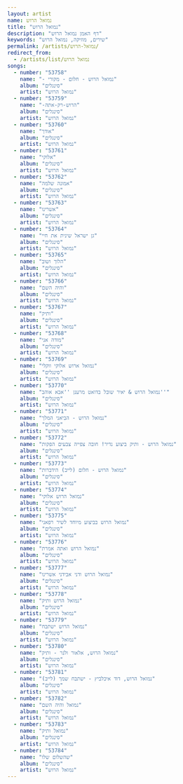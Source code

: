 ```yaml
---
layout: artist
name: נמואל הרוש
title: "נמואל הרוש"
description: "דף האמן נמואל הרוש"
keywords: "שירים, מוזיקה, נמואל הרוש"
permalink: /artists/נמואל-הרוש/
redirect_from:
  - /artists/list/נמואל הרוש
songs:
  - number: "53758"
    name: "- נמואל הרוש - חלום - מקורי"
    album: "סינגלים"
    artist: "נמואל הרוש"
  - number: "53759"
    name: "-הרוש-רק-אתה"
    album: "סינגלים"
    artist: "נמואל הרוש"
  - number: "53760"
    name: "אודך"
    album: "סינגלים"
    artist: "נמואל הרוש"
  - number: "53761"
    name: "אלוקי"
    album: "סינגלים"
    artist: "נמואל הרוש"
  - number: "53762"
    name: "אמונה שלמה"
    album: "סינגלים"
    artist: "נמואל הרוש"
  - number: "53763"
    name: "אשרינו"
    album: "סינגלים"
    artist: "נמואל הרוש"
  - number: "53764"
    name: "גן ישראל שינית את חיי"
    album: "סינגלים"
    artist: "נמואל הרוש"
  - number: "53765"
    name: "הלוך ושוב"
    album: "סינגלים"
    artist: "נמואל הרוש"
  - number: "53766"
    name: "והיה השם"
    album: "סינגלים"
    artist: "נמואל הרוש"
  - number: "53767"
    name: "ותיק"
    album: "סינגלים"
    artist: "נמואל הרוש"
  - number: "53768"
    name: "מודה אני"
    album: "סינגלים"
    artist: "נמואל הרוש"
  - number: "53769"
    name: "נמואל ארוש אלוקי ווקלי"
    album: "סינגלים"
    artist: "נמואל הרוש"
  - number: "53770"
    name: "נמואל הרוש & יאיר שובל בדואט מרענן ''אבא אוהב''"
    album: "סינגלים"
    artist: "נמואל הרוש"
  - number: "53771"
    name: "נמואל הרוש - הביאני המלך"
    album: "סינגלים"
    artist: "נמואל הרוש"
  - number: "53772"
    name: "נמואל הרוש - ותיק ביצוע נדיר! חובה צפייה צבעים הפקות"
    album: "סינגלים"
    artist: "נמואל הרוש"
  - number: "53773"
    name: "נמואל הרוש - חלום (לייב) הידברות"
    album: "סינגלים"
    artist: "נמואל הרוש"
  - number: "53774"
    name: "נמואל הרוש אלוקי"
    album: "סינגלים"
    artist: "נמואל הרוש"
  - number: "53775"
    name: "נמואל הרוש בביצוע מיוחד לשיר רפאני"
    album: "סינגלים"
    artist: "נמואל הרוש"
  - number: "53776"
    name: "נמואל הרוש ואתה אמרת"
    album: "סינגלים"
    artist: "נמואל הרוש"
  - number: "53777"
    name: "נמואל הרוש ודני אבידני אשרינו"
    album: "סינגלים"
    artist: "נמואל הרוש"
  - number: "53778"
    name: "נמואל הרוש ותיק"
    album: "סינגלים"
    artist: "נמואל הרוש"
  - number: "53779"
    name: "נמואל הרוש ישתבח"
    album: "סינגלים"
    artist: "נמואל הרוש"
  - number: "53780"
    name: "נמואל הרוש, אלאור ולנר - ותיק"
    album: "סינגלים"
    artist: "נמואל הרוש"
  - number: "53781"
    name: "נמואל הרוש, דוד איכלביץ - ישתבח שמך (לייב)"
    album: "סינגלים"
    artist: "נמואל הרוש"
  - number: "53782"
    name: "נמואל והיה השם"
    album: "סינגלים"
    artist: "נמואל הרוש"
  - number: "53783"
    name: "נמואל ותיק"
    album: "סינגלים"
    artist: "נמואל הרוש"
  - number: "53784"
    name: "שהשלום שלו"
    album: "סינגלים"
    artist: "נמואל הרוש"
---
```

